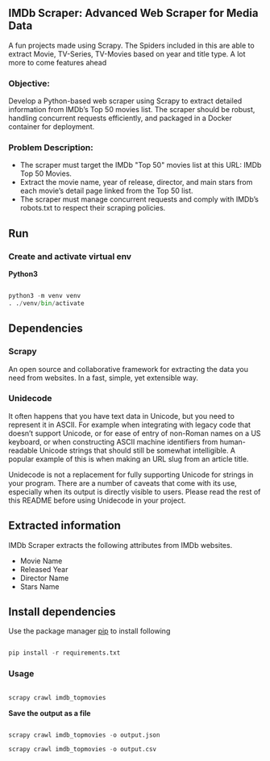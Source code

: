 ## IMDb Scraper: Advanced Web Scraper for Media Data
A fun projects made using Scrapy. The Spiders included in this are able to extract Movie, TV-Series, TV-Movies based on year and title type. A lot more to come features ahead

### Objective:
Develop a Python-based web scraper using Scrapy to extract detailed information from IMDb’s
Top 50 movies list. The scraper should be robust, handling concurrent requests efficiently, and
packaged in a Docker container for deployment.

### Problem Description:
* The scraper must target the IMDb "Top 50" movies list at this URL: IMDb Top 50 Movies.
* Extract the movie name, year of release, director, and main stars from each movie’s detail page linked from the Top 50 list.
* The scraper must manage concurrent requests and comply with IMDb’s robots.txt to respect their scraping policies.


## Run

### Create and activate virtual env 

**Python3**

```python

python3 -m venv venv
. ./venv/bin/activate

```


## Dependencies

### Scrapy

An open source and collaborative framework for extracting the data you need from websites. In a fast, simple, yet extensible way.

### Unidecode
It often happens that you have text data in Unicode, but you need to represent it in ASCII. For example when integrating with legacy code that doesn’t support Unicode, or for ease of entry of non-Roman names on a US keyboard, or when constructing ASCII machine identifiers from human-readable Unicode strings that should still be somewhat intelligible. A popular example of this is when making an URL slug from an article title.

Unidecode is not a replacement for fully supporting Unicode for strings in your program. There are a number of caveats that come with its use, especially when its output is directly visible to users. Please read the rest of this README before using Unidecode in your project.

## Extracted information

IMDb Scraper extracts the following attributes from IMDb websites.

* Movie Name
* Released Year
* Director Name
* Stars Name

## Install dependencies

Use the package manager [pip](https://pip.pypa.io/en/stable/) to install following

```python

pip install -r requirements.txt

```

### Usage

```python

scrapy crawl imdb_topmovies

```

**Save the output as a file**

```python

scrapy crawl imdb_topmovies -o output.json

scrapy crawl imdb_topmovies -o output.csv

```
